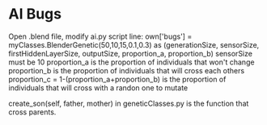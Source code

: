 # AI Bugs

Open .blend file, modify  ai.py script line: own['bugs'] = myClasses.BlenderGenetic(50,10,15,0.1,0.3) as (generationSize, sensorSize, firstHiddenLayerSize, outputSize, proportion_a, proportion_b)
sensorSize must be 10
proportion_a is the proportion of individuals that won't change
proportion_b is the proportion of individuals that will cross each others
proportion_c = 1-(proportion_a+proportion_b) is the proportion of individuals that will cross with a randon one to mutate

create_son(self, father, mother) in geneticClasses.py is the function that cross parents.
